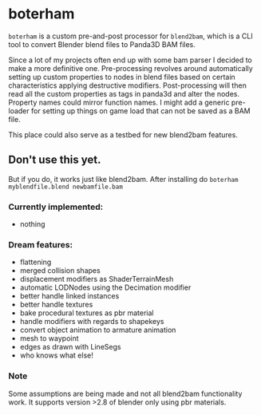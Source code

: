# boterham
`boterham` is a custom pre-and-post processor for `blend2bam`, which is a CLI tool to convert Blender blend files to Panda3D BAM files.

Since a lot of my projects often end up with some bam parser I decided to make a more definitive one.
Pre-processing revolves around automatically setting up custom properties to nodes in blend files based on certain characteristics applying destructive modifiers.
Post-processing will then read all the custom properties as tags in panda3d and alter the nodes. Property names could mirror function names.
I might add a generic pre-loader for setting up things on game load that can not be saved as a BAM file.

This place could also serve as a testbed for new blend2bam features.

## Don't use this yet.
But if you do, it works just like blend2bam. After installing do ```boterham myblendfile.blend newbamfile.bam```

### Currently implemented:
* nothing

### Dream features:
* flattening
* merged collision shapes
* displacement modifiers as ShaderTerrainMesh
* automatic LODNodes using the Decimation modifier
* better handle linked instances
* better handle textures
* bake procedural textures as pbr material
* handle modifiers with regards to shapekeys
* convert object animation to armature animation
* mesh to waypoint
* edges as drawn with LineSegs
* who knows what else!


### Note
Some assumptions are being made and not all blend2bam functionality work. It supports version >2.8 of blender only using pbr materials.
